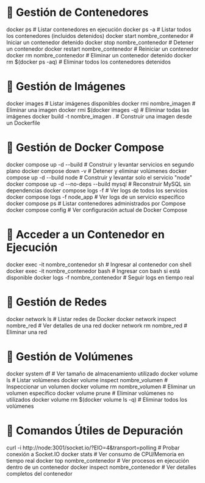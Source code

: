 
# 📌 Gestión de Contenedores
docker ps                      # Listar contenedores en ejecución
docker ps -a                   # Listar todos los contenedores (incluidos detenidos)
docker start nombre_contenedor  # Iniciar un contenedor detenido
docker stop nombre_contenedor   # Detener un contenedor
docker restart nombre_contenedor  # Reiniciar un contenedor
docker rm nombre_contenedor     # Eliminar un contenedor detenido
docker rm $(docker ps -aq)      # Eliminar todos los contenedores detenidos


# 📌 Gestión de Imágenes
docker images                   # Listar imágenes disponibles
docker rmi nombre_imagen        # Eliminar una imagen
docker rmi $(docker images -q)  # Eliminar todas las imágenes
docker build -t nombre_imagen .  # Construir una imagen desde un Dockerfile


# 📌 Gestión de Docker Compose
docker compose up -d --build         # Construir y levantar servicios en segundo plano
docker compose down -v               # Detener y eliminar volúmenes
docker compose up -d --build node    # Construir y levantar solo el servicio "node"
docker compose up -d --no-deps --build mysql  # Reconstruir MySQL sin dependencias
docker compose logs -f               # Ver logs de todos los servicios
docker compose logs -f node_app       # Ver logs de un servicio específico
docker compose ps                     # Listar contenedores administrados por Compose
docker compose config                 # Ver configuración actual de Docker Compose


# 📌 Acceder a un Contenedor en Ejecución
docker exec -it nombre_contenedor sh   # Ingresar al contenedor con shell
docker exec -it nombre_contenedor bash # Ingresar con bash si está disponible
docker logs -f nombre_contenedor       # Seguir logs en tiempo real


# 📌 Gestión de Redes
docker network ls             # Listar redes de Docker
docker network inspect nombre_red  # Ver detalles de una red
docker network rm nombre_red  # Eliminar una red


# 📌 Gestión de Volúmenes
docker system df                      # Ver tamaño de almacenamiento utilizado
docker volume ls                       # Listar volúmenes
docker volume inspect nombre_volumen   # Inspeccionar un volumen
docker volume rm nombre_volumen        # Eliminar un volumen específico
docker volume prune                     # Eliminar volúmenes no utilizados
docker volume rm $(docker volume ls -q) # Eliminar todos los volúmenes


# 📌 Comandos Útiles de Depuración
curl -i http://node:3001/socket.io/?EIO=4&transport=polling  # Probar conexión a Socket.IO
docker stats            # Ver consumo de CPU/Memoria en tiempo real
docker top nombre_contenedor  # Ver procesos en ejecución dentro de un contenedor
docker inspect nombre_contenedor  # Ver detalles completos del contenedor




